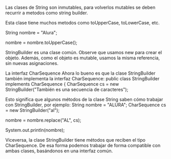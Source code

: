 Las clases de String son inmutables, para volverlos mutables se deben recurrir a metodos como string builder.

Esta clase tiene muchos metodos como toUpperCase, toLowerCase, etc.

String nombre = "Alura";

nombre = nombre.toUpperCase();

StringBuilder es una clase común. Observe que usamos new para crear el objeto. Además, como el objeto es mutable, usamos la misma referencia, sin nuevas asignaciones.

La interfaz CharSequence
Ahora lo bueno es que la clase StringBuilder también implementa la interfaz CharSequence:
public class StringBuilder implements CharSequence {
CharSequence cs = new StringBuilder("También es una secuencia de caracteres");

Esto significa que algunos métodos de la clase String saben cómo trabajar con StringBuilder, por ejemplo:
String nombre = "ALURA";
CharSequence cs = new StringBuilder("al");

nombre = nombre.replace("AL", cs);

System.out.println(nombre);

Viceversa, la clase StringBuilder tiene métodos que reciben el tipo CharSequence. De esa forma podemos trabajar de forma compatible con ambas clases, basándonos en una interfaz común.